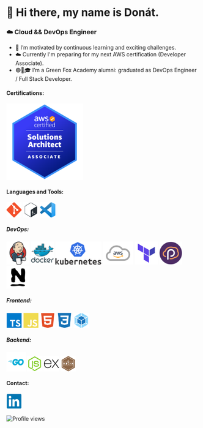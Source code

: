 # 👋 Hi there, my name is Donát.
### ☁️ Cloud && DevOps Engineer
 
 
 - 🔭 I’m motivated by continuous learning and exciting challenges.
 - ☁️ Currently I'm preparing for my next AWS certification (Developer Associate).
 - 🟢🦊🎓 I’m a Green Fox Academy alumni: graduated as DevOps Engineer / Full Stack Developer.

<h4 align="left">Certifications:</h4>
<p align="left"> 

 <a href="https://www.credly.com/badges/3cc918a1-cef3-4f3d-92a9-2badeb91c133/public_url" target="_blank">
  <img src="./src/aws-saa-badge.png" alt="SAA" width="200" height="200"/></a>
</p>

<h4 align="left">Languages and Tools:</h4>
<p align="left">
 
 <a href="https://git-scm.com/" target="_blank">
  <img src="./src/git-plain.svg" alt="git" width="40" height="40"/></a>
 
  <a href="https://www.gnu.org/software/bash/" target="_blank">
  <img src="./src/bash-plain.svg" alt="bash" width="40" height="40"/></a>

  <a href="https://code.visualstudio.com" target="_blank">
  <img src="./src/vscode.svg.png" alt="VSCode" width="40" height="40"/></a>
  </p>
  
  
<h5 align="left">DevOps:</h5>
<p align="left">
 
 <a href="https://www.jenkins.io/" target="_blank">
<img src="./src/jenkins-original.svg" alt="jenkins" width="60" height="60"/></a>
 
<a href="https://www.docker.com/" target="_blank"> 
<img src="./src/docker-original-wordmark.svg" alt="docker" width="60" height="60"/></a>

<a href="https://kubernetes.io" target="_blank">
<img src="./src/kubernetes.png" alt="kubernetes" width="120" height="60"/></a>

<a href="https://aws.amazon.com/" target="_blank"> 
<img src="./src/aws-logo.png" alt="AWS" width="80" height="60"/></a>

<a href="https://www.terraform.io/" target="_blank"> 
<img src="./src/terraform.png" alt="terraform" width="60" height="60"/></a>

<a href="https://www.pulumi.com/" target="_blank">
<img src="./src/pulumi.svg" alt="pulumi" width="60" height="60"/></a>

<a href="https://www.nagios.org/" target="_blank">
<img src="./src/nagios.png" alt="nagios" width="60" height="60"/></a>
 
 
 
<h5 align="left">Frontend:</h5>
<p align="left">
 
  <a href="https://www.typescriptlang.org/" target="_blank">
  <img src="./src/typescript-plain.svg" alt="typescript" width="40" height="40"/></a>
 
 <a href="https://www.javascript.com/" target="_blank">
 <img src="./src/javascript-plain.svg" alt="javascript" width="40" height="40"/></a>

 <a href="https://www.w3.org/html/" target="_blank">
 <img src="./src/html5-plain.svg" alt="html5" width="40" height="40"/></a>

 <a href="https://www.w3schools.com/css/" target="_blank">
 <img src="./src/css3-plain.svg" alt="css3" width="40" height="40"/></a>
 
 <a href="https://webpack.js.org/" target="_blank">
 <img src="./src/webpack-original.svg" alt="webpack" width="40" height="40"/></a>



<h5 align="left">Backend:</h5>
<p align="left">

<a href="https://golang.org/" target="_blank">
<img src="./src/go.png" alt="golang" width="50" height="50"/></a>

<a href="https://nodejs.org" target="_blank">
<img src="./src/nodejs-plain.svg" alt="nodejs" width="40" height="40"/></a>
 
<a href="https://expressjs.com/" target="_blank">
<img src="./src/express-original.svg" alt="express" width="40" height="40"/></a>

<a href="https://mochajs.org/" target="_blank">
<img src="./src/mocha-plain.svg" alt="mocha" width="40" height="40"/></a>
 
 
  <h4 align="left">Contact:</h4>
<p align="left">

  <a href="https://www.linkedin.com/in/donatmolnar" target="_blank">
  <img src="./src/linkedin-original.svg" alt="linkedin" width="40" height="40"/></a>
</p>


![Profile views](https://gpvc.arturio.dev/donatmolnar)
